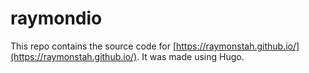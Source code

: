 # raymondio

This repo contains the source code for [https://raymonstah.github.io/](https://raymonstah.github.io/).
It was made using Hugo.

